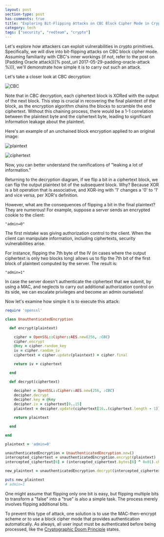 ```yaml
---
layout: post
section-type: post
has-comments: true
title: "Exploring Bit-Flipping Attacks on CBC Block Cipher Mode in Cryptography"
category: tech
tags: ["security", "redteam", "crypto"]
---
```


Let's explore how attackers can exploit vulnerabilities in crypto primitives.
Specifically, we will dive into bit-flipping attacks on CBC block cipher mode.
Assuming familiarity with CBC's inner workings (if not, refer to the post on
[Padding Oracle attack]({% post_url 2017-05-29-padding-oracle-attack %})), we'll
demonstrate how simple it is to carry out such an attack.

Let's take a closer look at CBC decryption:

![CBC](https://upload.wikimedia.org/wikipedia/commons/6/66/Cbc_decryption.png)

Note that in CBC decryption, each ciphertext block is XORed with the output of
the next block. This step is crucial in recovering the final plaintext of the
block, as the encryption algorithm chains the blocks to scramble the end
ciphertext. Without this chaining process, there would be a 1-1 correlation
between the plaintext byte and the ciphertext byte, leading to significant
information leakage about the plaintext.

Here's an example of an unchained block encryption applied to an original image:

![plaintext](https://upload.wikimedia.org/wikipedia/commons/5/56/Tux.jpg)

![ciphertext](https://upload.wikimedia.org/wikipedia/commons/f/f0/Tux_ecb.jpg)

Now, you can better understand the ramifications of "leaking a lot of
information."

Returning to the decryption diagram, if we flip a bit in a ciphertext block, we
can flip the output plaintext bit of the subsequent block. Why? Because XOR is a
bit operation that is associative, and XOR-ing with '1' changes a '0' to '1' and
vice versa, per XOR's definition.

However, what are the consequences of flipping a bit in the final plaintext?
They are numerous! For example, suppose a server sends an encrypted cookie to
the client:

```text
"admin=0"
```

The first mistake was giving authorization control to the client. When the
client can manipulate information, including ciphertexts, security
vulnerabilities arise.

For instance, flipping the 7th byte of the IV (in cases where the output
ciphertext is only two blocks long) allows us to flip the 7th bit of the first
block of plaintext computed by the server. The result is:

```text
"admin=1"
```

In case the server doesn't authenticate the ciphertext that we submit, by using
a MAC, and neglects to carry out additional authorization control on its side,
we can escalate privileges and become an admin ourselves!

Now let's examine how simple it is to execute this attack:

```ruby
require 'openssl'

class UnauthenticatedEncryption

  def encrypt(plaintext)

    cipher = OpenSSL::Cipher::AES.new(256, :CBC)
    cipher.encrypt
    @key = cipher.random_key
    iv = cipher.random_iv
    ciphertext = cipher.update(plaintext) + cipher.final

    return iv + ciphertext

  end

  def decrypt(ciphertext)

    decipher = OpenSSL::Cipher::AES.new(256, :CBC)
    decipher.decrypt
    decipher.key = @key
    decipher.iv = ciphertext[0..15]
    plaintext = decipher.update(ciphertext[16..(ciphertext.length - 1)]) + decipher.final

    return plaintext

  end

end

plaintext = 'admin=0'

unauthenticatedEncryption = UnauthenticatedEncryption.new()
intercepted_ciphertext = unauthenticatedEncryption.encrypt(plaintext)
intercepted_ciphertext[6] = (intercepted_ciphertext.bytes[6] ^ 0x01).chr

new_plaintext = unauthenticatedEncryption.decrypt(intercepted_ciphertext)

puts new_plaintext
# admin=1
```

One might assume that flipping only one bit is easy, but flipping multiple bits
to transform a "false" into a "true" is also a simple task. The process merely
involves flipping additional bits.

To prevent this type of attack, one solution is to use the MAC-then-encrypt
scheme or to use a block cipher mode that provides authentication automatically.
As always, all user input must be authenticated before being processed, like the
[Cryptographic Doom Principle](https://moxie.org/2011/12/13/the-cryptographic-doom-principle.html)
states.
